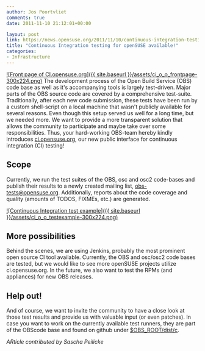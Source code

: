 ```yaml
---
author: Jos Poortvliet
comments: true
date: 2011-11-10 21:12:01+00:00

layout: post
link: https://news.opensuse.org/2011/11/10/continuous-integration-testing-for-opensuse-available/
title: "Continuous Integration testing for openSUSE available!"
categories:
- Infrastructure
---
```

[![Front page of CI.opensuse.org]({{ site.baseurl }}/assets/ci_o_o_frontpage-300x224.png)](https://news.opensuse.org/2011/11/10/continuous-integration-testing-for-opensuse-available/ci_o_o_frontpage/)
The development process of the Open Build Service (OBS) code base as well as it's accompanying tools is largely test-driven. Major parts of the OBS source code are covered by a comprehensive test-suite. Traditionally, after each new code submission, these tests have been run by a custom shell-script on a local machine that wasn't publicly available for several reasons. Even though this setup served us well for a long time, but we needed more. We want to provide a more transparent solution that allows the community to participate and maybe take over some responsibilities. Thus, your hard-working OBS-team hereby kindly introduces [ci.opensuse.org](http://ci.opensuse.org), our new public interface for continuous integration (CI) testing!
<!-- more -->


## Scope


Currently, we run the test suites of the OBS, osc and osc2 code-bases and publish their results to a newly created mailing list, obs-tests@opensuse.org. Additionally, reports about the code coverage and quality (amounts of TODOS, 
FIXMEs, etc.) are generated.

[![Continuous Integration test example]({{ site.baseurl }}/assets/ci_o_o_testexample-300x224.png)](https://news.opensuse.org/2011/11/10/continuous-integration-testing-for-opensuse-available/ci_o_o_testexample/)


## More possibilities


Behind the scenes, we are using Jenkins, probably the most prominent open source CI tool available. Currently, the OBS and osc/osc2 code bases are tested, but we would like to see more openSUSE projects utilize ci.opensuse.org. In the future, we also want to test the RPMs (and appliances) for new OBS releases.  



## Help out!


And of course, we want to invite the community to have a close look at those test results and provide us with valuable input (or even patches). In case you want to work on the currently available test runners, they are part of the OBScode base and found on github under [$OBS_ROOT/dist/c](http://github.com/openSUSE/open-build-service/tree/master/dist/ci).

_ARticle contributed by Sascha Peilicke_		
